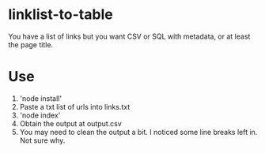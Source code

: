 # linklist-to-table
You have a list of links but you want CSV or SQL with metadata, or at least the page title.

# Use
1. 'node install'
1. Paste a txt list of urls into links.txt
1. 'node index'
1. Obtain the output at output.csv
1. You may need to clean the output a bit. I noticed some line breaks left in. Not sure why.